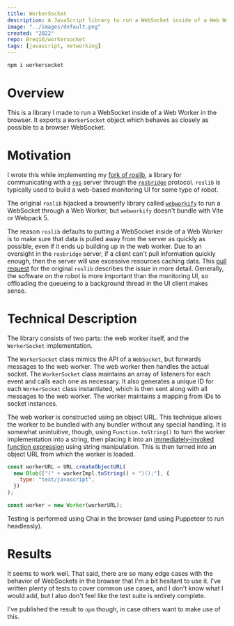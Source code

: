 ```yaml
---
title: WorkerSocket
description: A JavaScript library to run a WebSocket inside of a Web Worker.
image: "../images/default.png"
created: "2022"
repo: Breq16/workersocket
tags: [javascript, networking]
---
```


```bash
npm i workersocket
```

# Overview

This is a library I made to run a WebSocket inside of a Web Worker in the browser. It exports a `WorkerSocket` object which behaves as closely as possible to a browser WebSocket.

# Motivation

I wrote this while implementing my [fork of roslib](https://github.com/Breq16/roslib/), a library for communicating with a [`ros`](https://www.ros.org/) server through the [`rosbridge`](http://wiki.ros.org/rosbridge_suite) protocol. `roslib` is typically used to build a web-based monitoring UI for some type of robot.

The original `roslib` hijacked a browserify library called [`webworkify`](https://github.com/browserify/webworkify) to run a WebSocket through a Web Worker, but `webworkify` doesn't bundle with Vite or Webpack 5.

The reason `roslib` defaults to putting a WebSocket inside of a Web Worker is to make sure that data is pulled away from the server as quickly as possible, even if it ends up building up in the web worker. Due to an oversight in the `rosbridge` server, if a client can't pull information quickly enough, then the server will use excessive resources caching data. This [pull request](https://github.com/RobotWebTools/roslibjs/pull/317) for the original `roslib` describes the issue in more detail. Generally, the software on the robot is more important than the monitoring UI, so offloading the queueing to a background thread in the UI client makes sense.

# Technical Description

The library consists of two parts: the web worker itself, and the `WorkerSocket` implementation.

The `WorkerSocket` class mimics the API of a `WebSocket`, but forwards messages to the web worker. The web worker then handles the actual socket. The `WorkerSocket` class maintains an array of listeners for each event and calls each one as necessary. It also generates a unique ID for each `WorkerSocket` class instantiated, which is then sent along with all messages to the web worker. The worker maintains a mapping from IDs to socket instances.

The web worker is constructed using an object URL. This technique allows the worker to be bundled with any bundler without any special handling. It is somewhat unintuitive, though, using `Function.toString()` to turn the worker implementation into a string, then placing it into an [immediately-invoked function expression](https://developer.mozilla.org/en-US/docs/Glossary/IIFE) using string manipulation. This is then turned into an object URL from which the worker is loaded.

```js
const workerURL = URL.createObjectURL(
  new Blob(["(" + workerImpl.toString() + ")();"], {
    type: "text/javascript",
  })
);

const worker = new Worker(workerURL);
```

Testing is performed using Chai in the browser (and using Puppeteer to run headlessly).

# Results

It seems to work well. That said, there are so many edge cases with the behavior of WebSockets in the browser that I'm a bit hesitant to use it. I've written plenty of tests to cover common use cases, and I don't know what I would add, but I also don't feel like the test suite is entirely complete.

I've published the result to `npm` though, in case others want to make use of this.
